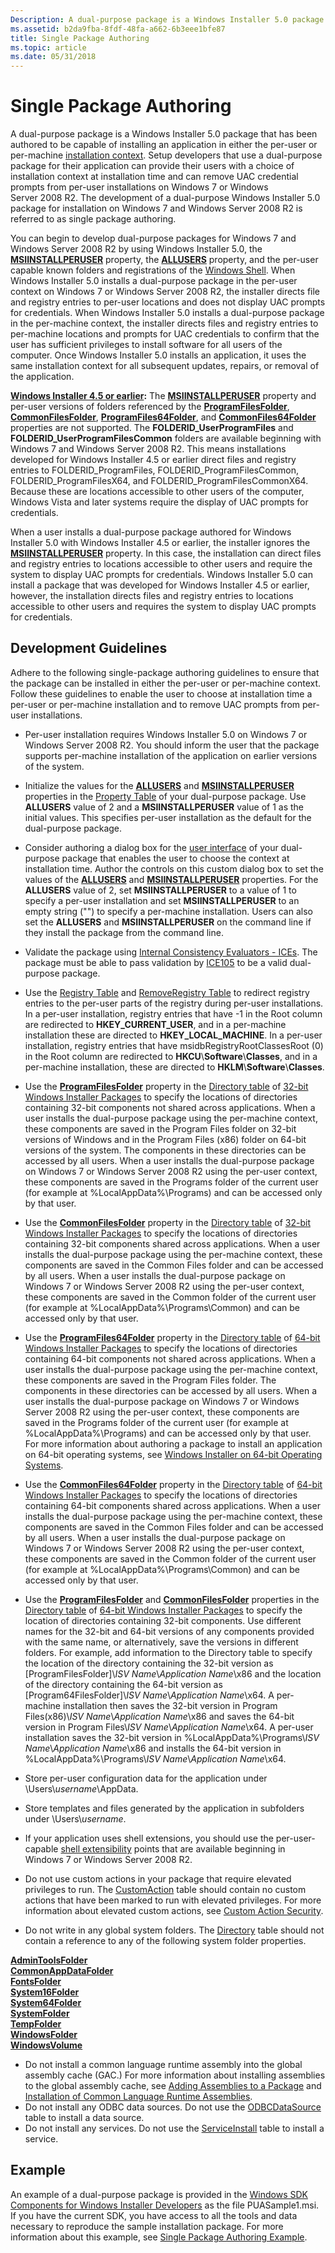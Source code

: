 ```yaml
---
Description: A dual-purpose package is a Windows Installer 5.0 package that has been authored to be capable of installing an application in either the per-user or per-machine installation context.
ms.assetid: b2da9fba-8fdf-48fa-a662-6b3eee1bfe87
title: Single Package Authoring
ms.topic: article
ms.date: 05/31/2018
---
```


# Single Package Authoring

A dual-purpose package is a Windows Installer 5.0 package that has been authored to be capable of installing an application in either the per-user or per-machine [installation context](installation-context.md). Setup developers that use a dual-purpose package for their application can provide their users with a choice of installation context at installation time and can remove UAC credential prompts from per-user installations on Windows 7 or Windows Server 2008 R2. The development of a dual-purpose Windows Installer 5.0 package for installation on Windows 7 and Windows Server 2008 R2 is referred to as single package authoring.

You can begin to develop dual-purpose packages for Windows 7 and Windows Server 2008 R2 by using Windows Installer 5.0, the [**MSIINSTALLPERUSER**](msiinstallperuser.md) property, the [**ALLUSERS**](allusers.md) property, and the per-user capable known folders and registrations of the [Windows Shell](https://msdn.microsoft.com/library/Bb773177(v=VS.85).aspx). When Windows Installer 5.0 installs a dual-purpose package in the per-user context on Windows 7 or Windows Server 2008 R2, the installer directs file and registry entries to per-user locations and does not display UAC prompts for credentials. When Windows Installer 5.0 installs a dual-purpose package in the per-machine context, the installer directs files and registry entries to per-machine locations and prompts for UAC credentials to confirm that the user has sufficient privileges to install software for all users of the computer. Once Windows Installer 5.0 installs an application, it uses the same installation context for all subsequent updates, repairs, or removal of the application.

**[Windows Installer 4.5 or earlier](not-supported-in-windows-installer-4-5.md):** The [**MSIINSTALLPERUSER**](msiinstallperuser.md) property and per-user versions of folders referenced by the [**ProgramFilesFolder**](programfilesfolder.md), [**CommonFilesFolder**](commonfilesfolder.md), [**ProgramFiles64Folder**](programfiles64folder.md), and [**CommonFiles64Folder**](commonfiles64folder.md) properties are not supported. The **FOLDERID\_UserProgramFiles** and **FOLDERID\_UserProgramFilesCommon** folders are available beginning with Windows 7 and Windows Server 2008 R2. This means installations developed for Windows Installer 4.5 or earlier direct files and registry entries to FOLDERID\_ProgramFiles, FOLDERID\_ProgramFilesCommon, FOLDERID\_ProgramFilesX64, and FOLDERID\_ProgramFilesCommonX64. Because these are locations accessible to other users of the computer, Windows Vista and later systems require the display of UAC prompts for credentials.

When a user installs a dual-purpose package authored for Windows Installer 5.0 with Windows Installer 4.5 or earlier, the installer ignores the [**MSIINSTALLPERUSER**](msiinstallperuser.md) property. In this case, the installation can direct files and registry entries to locations accessible to other users and require the system to display UAC prompts for credentials. Windows Installer 5.0 can install a package that was developed for Windows Installer 4.5 or earlier, however, the installation directs files and registry entries to locations accessible to other users and requires the system to display UAC prompts for credentials.

## Development Guidelines

Adhere to the following single-package authoring guidelines to ensure that the package can be installed in either the per-user or per-machine context. Follow these guidelines to enable the user to choose at installation time a per-user or per-machine installation and to remove UAC prompts from per-user installations.

-   Per-user installation requires Windows Installer 5.0 on Windows 7 or Windows Server 2008 R2. You should inform the user that the package supports per-machine installation of the application on earlier versions of the system.
-   Initialize the values for the [**ALLUSERS**](allusers.md) and [**MSIINSTALLPERUSER**](msiinstallperuser.md) properties in the [Property Table](property-table.md) of your dual-purpose package. Use **ALLUSERS** value of 2 and a **MSIINSTALLPERUSER** value of 1 as the initial values. This specifies per-user installation as the default for the dual-purpose package.
-   Consider authoring a dialog box for the [user interface](user-interface.md) of your dual-purpose package that enables the user to choose the context at installation time. Author the controls on this custom dialog box to set the values of the [**ALLUSERS**](allusers.md) and [**MSIINSTALLPERUSER**](msiinstallperuser.md) properties. For the **ALLUSERS** value of 2, set **MSIINSTALLPERUSER** to a value of 1 to specify a per-user installation and set **MSIINSTALLPERUSER** to an empty string ("") to specify a per-machine installation. Users can also set the **ALLUSERS** and **MSIINSTALLPERUSER** on the command line if they install the package from the command line.
-   Validate the package using [Internal Consistency Evaluators - ICEs](internal-consistency-evaluators-ices.md). The package must be able to pass validation by [ICE105](ice-105.md) to be a valid dual-purpose package.
-   Use the [Registry Table](registry-table.md) and [RemoveRegistry Table](removeregistry-table.md) to redirect registry entries to the per-user parts of the registry during per-user installations. In a per-user installation, registry entries that have -1 in the Root column are redirected to **HKEY\_CURRENT\_USER**, and in a per-machine installation these are directed to **HKEY\_LOCAL\_MACHINE**. In a per-user installation, registry entries that have msidbRegistryRootClassesRoot (0) in the Root column are redirected to **HKCU**\\**Software**\\**Classes**, and in a per-machine installation, these are directed to **HKLM**\\**Software**\\**Classes**.
-   Use the [**ProgramFilesFolder**](programfilesfolder.md) property in the [Directory table](directory-table.md) of [32-bit Windows Installer Packages](32-bit-windows-installer-packages.md) to specify the locations of directories containing 32-bit components not shared across applications. When a user installs the dual-purpose package using the per-machine context, these components are saved in the Program Files folder on 32-bit versions of Windows and in the Program Files (x86) folder on 64-bit versions of the system. The components in these directories can be accessed by all users. When a user installs the dual-purpose package on Windows 7 or Windows Server 2008 R2 using the per-user context, these components are saved in the Programs folder of the current user (for example at %LocalAppData%\\Programs) and can be accessed only by that user.
-   Use the [**CommonFilesFolder**](commonfilesfolder.md) property in the [Directory table](directory-table.md) of [32-bit Windows Installer Packages](32-bit-windows-installer-packages.md) to specify the locations of directories containing 32-bit components shared across applications. When a user installs the dual-purpose package using the per-machine context, these components are saved in the Common Files folder and can be accessed by all users. When a user installs the dual-purpose package on Windows 7 or Windows Server 2008 R2 using the per-user context, these components are saved in the Common folder of the current user (for example at %LocalAppData%\\Programs\\Common) and can be accessed only by that user.
-   Use the [**ProgramFiles64Folder**](programfiles64folder.md) property in the [Directory table](directory-table.md) of [64-bit Windows Installer Packages](64-bit-windows-installer-packages.md) to specify the locations of directories containing 64-bit components not shared across applications. When a user installs the dual-purpose package using the per-machine context, these components are saved in the Program Files folder. The components in these directories can be accessed by all users. When a user installs the dual-purpose package on Windows 7 or Windows Server 2008 R2 using the per-user context, these components are saved in the Programs folder of the current user (for example at %LocalAppData%\\Programs) and can be accessed only by that user. For more information about authoring a package to install an application on 64-bit operating systems, see [Windows Installer on 64-bit Operating Systems](windows-installer-on-64-bit-operating-systems.md).
-   Use the [**CommonFiles64Folder**](commonfiles64folder.md) property in the [Directory table](directory-table.md) of [64-bit Windows Installer Packages](64-bit-windows-installer-packages.md) to specify the locations of directories containing 64-bit components shared across applications. When a user installs the dual-purpose package using the per-machine context, these components are saved in the Common Files folder and can be accessed by all users. When a user installs the dual-purpose package on Windows 7 or Windows Server 2008 R2 using the per-user context, these components are saved in the Common folder of the current user (for example at %LocalAppData%\\Programs\\Common) and can be accessed only by that user.
-   Use the [**ProgramFilesFolder**](programfilesfolder.md) and [**CommonFilesFolder**](commonfilesfolder.md) properties in the [Directory table](directory-table.md) of [64-bit Windows Installer Packages](64-bit-windows-installer-packages.md) to specify the location of directories containing 32-bit components. Use different names for the 32-bit and 64-bit versions of any components provided with the same name, or alternatively, save the versions in different folders. For example, add information to the Directory table to specify the location of the directory containing the 32-bit version as \[ProgramFilesFolder\]\\*ISV Name*\\*Application Name*\\x86 and the location of the directory containing the 64-bit version as \[Program64FilesFolder\]\\*ISV Name*\\*Application Name*\\x64. A per-machine installation then saves the 32-bit version in Program Files(x86)\\*ISV Name*\\*Application Name*\\x86 and saves the 64-bit version in Program Files\\*ISV Name*\\*Application Name*\\x64. A per-user installation saves the 32-bit version in %LocalAppData%\\Programs\\*ISV Name*\\*Application Name*\\x86 and installs the 64-bit version in %LocalAppData%\\Programs\\*ISV Name*\\*Application Name*\\x64.
-   Store per-user configuration data for the application under \\Users\\*username*\\AppData.
-   Store templates and files generated by the application in subfolders under \\Users\\*username*.
-   If your application uses shell extensions, you should use the per-user-capable [shell extensibility](https://go.microsoft.com/fwlink/p/?linkid=122576) points that are available beginning in Windows 7 or Windows Server 2008 R2.
-   Do not use custom actions in your package that require elevated privileges to run. The [CustomAction](customaction-table.md) table should contain no custom actions that have been marked to run with elevated privileges. For more information about elevated custom actions, see [Custom Action Security](custom-action-security.md).
-   Do not write in any global system folders. The [Directory](directory-table.md) table should not contain a reference to any of the following system folder properties.

    <dl>

[**AdminToolsFolder**](admintoolsfolder.md)  
    [**CommonAppDataFolder**](commonappdatafolder.md)  
    [**FontsFolder**](fontsfolder.md)  
    [**System16Folder**](system16folder.md)  
    [**System64Folder**](system64folder.md)  
    [**SystemFolder**](systemfolder.md)  
    [**TempFolder**](tempfolder.md)  
    [**WindowsFolder**](windowsfolder.md)  
    [**WindowsVolume**](windowsvolume.md)  
    </dl>

-   Do not install a common language runtime assembly into the global assembly cache (GAC.) For more information about installing assemblies to the global assembly cache, see [Adding Assemblies to a Package](adding-assemblies-to-a-package.md) and [Installation of Common Language Runtime Assemblies](installation-of-common-language-runtime-assemblies.md).
-   Do not install any ODBC data sources. Do not use the [ODBCDataSource](odbcdatasource-table.md) table to install a data source.
-   Do not install any services. Do not use the [ServiceInstall](serviceinstall-table.md) table to install a service.

## Example

An example of a dual-purpose package is provided in the [Windows SDK Components for Windows Installer Developers](platform-sdk-components-for-windows-installer-developers.md) as the file PUASample1.msi. If you have the current SDK, you have access to all the tools and data necessary to reproduce the sample installation package. For more information about this example, see [Single Package Authoring Example](single-package-authoring-example.md).

 

 



